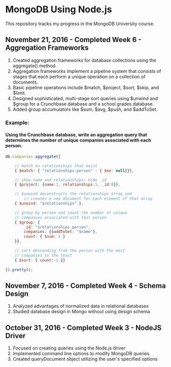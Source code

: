 # MongoDB Using Node.js

This repository tracks my progress in the MongoDB University course.

## November 21, 2016 - Completed Week 6 - Aggregation Frameworks
1. Created aggregation frameworks for database collections using the aggregate() method. 
2. Aggregation frameworks implement a pipeline system that consists of stages that each perform a unique operation on a collection of documents.
3. Basic pipeline operations include $match, $project, $sort, $skip, and $limit.
4. Designed sophisticated, multi-stage sort queries using $unwind and $group for a Crunchbase database and a school grades database.
5. Added group accumulators like $sum, $avg, $push, and $addToSet.

### Example:
#### Using the Crunchbase database, write an aggregation query that determines the number of unique companies associated with each person.

```` javascript
db.companies.aggregate([

	// match on relationships that exist
	{ $match: { "relationships.person" : { $ne: null}}},

	// show name and relationships; hide _id
	{ $project: {name:1, relationships:1, _id:0}},

	// $unwind deconstructs the relationships array and 
        // creates a new document for each element of that array
	{ $unwind: "$relationships" },

	// group by person and count the number of unique
	// companies associated with that person
	{ $group: {
		_id: "$relationships.person",
		companies: {$addToSet: "$name"},
		count: { $sum: 1 }
	}},

	// sort descending from the person with the most 
	// companies to the least
	{ $sort: { count:-1 }}
	
]).pretty();

````

## November 7, 2016 - Completed Week 4 - Schema Design
1. Analyzed advantages of normalized data in relational databases
2. Studied database design in Mongo without using design schema

## October 31, 2016 - Completed Week 3 - NodeJS Driver
1. Focused on creating queries using the Node.js driver
2. Implemented command line options to modify MongoDB queries
3. Created queryDocument object utilizing the user's specified options


